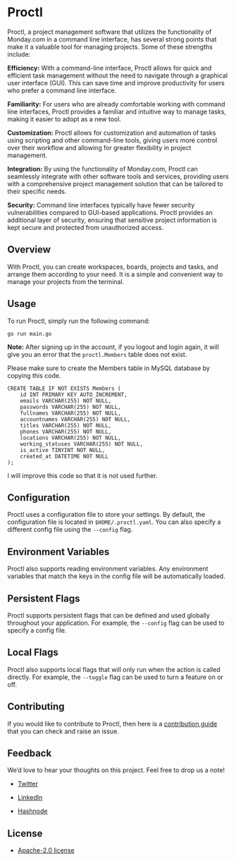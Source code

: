 # Proctl

Proctl, a project management software that utilizes the functionality of Monday.com in a command line interface, has several strong points that make it a valuable tool for managing projects. Some of these strengths include:

**Efficiency:** With a command-line interface, Proctl allows for quick and efficient task management without the need to navigate through a graphical user interface (GUI). This can save time and improve productivity for users who prefer a command line interface.

**Familiarity:** For users who are already comfortable working with command line interfaces, Proctl provides a familiar and intuitive way to manage tasks, making it easier to adopt as a new tool.

**Customization:** Proctl allows for customization and automation of tasks using scripting and other command-line tools, giving users more control over their workflow and allowing for greater flexibility in project management.

**Integration:** By using the functionality of Monday.com, Proctl can seamlessly integrate with other software tools and services, providing users with a comprehensive project management solution that can be tailored to their specific needs.

**Security:** Command line interfaces typically have fewer security vulnerabilities compared to GUI-based applications. Proctl provides an additional layer of security, ensuring that sensitive project information is kept secure and protected from unauthorized access.

## Overview

With Proctl, you can create workspaces, boards, projects and tasks, and arrange them according to your need. It is a simple and convenient way to manage your projects from the terminal.

## Usage

To run Proctl, simply run the following command:

`go run main.go`

**Note:** After signing up in the account, if you logout and login again, it will give you an error that the `proctl.Members` table does not exist.

Please make sure to create the Members table in MySQL database by copying this code.

    CREATE TABLE IF NOT EXISTS Members (
        id INT PRIMARY KEY AUTO_INCREMENT,
        emails VARCHAR(255) NOT NULL,
        passwords VARCHAR(255) NOT NULL,
        fullnames VARCHAR(255) NOT NULL,
        accountnames VARCHAR(255) NOT NULL,
        titles VARCHAR(255) NOT NULL,
        phones VARCHAR(255) NOT NULL,
        locations VARCHAR(255) NOT NULL,
        working_statuses VARCHAR(255) NOT NULL,
        is_active TINYINT NOT NULL,
        created_at DATETIME NOT NULL
    );

I will improve this code so that it is not used further.

## Configuration

Proctl uses a configuration file to store your settings. By default, the configuration file is located in `$HOME/.proctl.yaml`. You can also specify a different config file using the `--config` flag.

## Environment Variables

Proctl also supports reading environment variables. Any environment variables that match the keys in the config file will be automatically loaded.

## Persistent Flags

Proctl supports persistent flags that can be defined and used globally throughout your application. For example, the `--config` flag can be used to specify a config file.

## Local Flags

Proctl also supports local flags that will only run when the action is called directly. For example, the `--toggle` flag can be used to turn a feature on or off.

## Contributing

If you would like to contribute to Proctl, then here is a [contribution guide](CONTRIBUTING.md) that you can check and raise an issue.

## Feedback

We’d love to hear your thoughts on this project. Feel free to drop us a note!

- [Twitter](https://twitter.com/ibilalkayy)

- [LinkedIn](https://www.linkedin.com/in/ibilalkayy/)

- [Hashnode](https://hashnode.com/@ibilalkayy)

## License

- [Apache-2.0 license](https://raw.githubusercontent.com/ibilalkayy/proctl/master/LICENSE)
